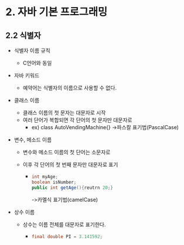 # 2. 자바 기본 프로그래밍

## 2.2 식별자

* 식별자 이름 규칙

  * C언어와 동일

* 자바 키워드

  * 예약어는 식별자의 이름으로 사용할 수 없다.

* 클래스 이름

  * 클래스 이름의 첫 문자는 대문자로 시작
  * 여러 단어가 복합되면 각 단어의 첫 문자만 대문자로
    * ex) class AutoVendingMachine{} ->파스칼 표기법(PascalCase)

* 변수, 메소드 이름

  * 변수와 메소드 이름의 첫 단어는 소문자로

  * 이후 각 단어의 첫 번째 문자만 대문자로 표기

    * ```java
      int myAge;
      boolean isNumber;
      public int getAge(){reutrn 20;}
      ```
      
      ->카멜식 표기법(camelCase)

* 상수 이름

  * 상수는 이름 전체를 대문자로 표기한다.

    * ```java
      final double PI = 3.141592;
      ```

      